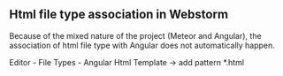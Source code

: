 

## Html file type association in Webstorm

Because of the mixed nature of the project (Meteor and Angular), the association of html file type with Angular does not automatically happen.

Editor - File Types - Angular Html Template -> add pattern *.html
